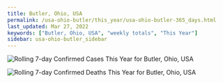 ```yaml
---
title: Butler, Ohio, USA
permalink: /usa-ohio-butler/this_year/usa-ohio-butler-365_days.html
last_updated: Mar 27, 2022
keywords: ["Butler, Ohio, USA", "weekly totals", "This Year"]
sidebar: usa-ohio-butler_sidebar
---
```


![Rolling 7-day Confirmed Cases This Year for Butler, Ohio, USA](/covid_tracker/images/graphs/usa-ohio-butler-rolling_7_days_confirmed-365_days_graph.png)

![Rolling 7-day Confirmed Deaths This Year for Butler, Ohio, USA](/covid_tracker/images/graphs/usa-ohio-butler-rolling_7_days_deaths-365_days_graph.png)
